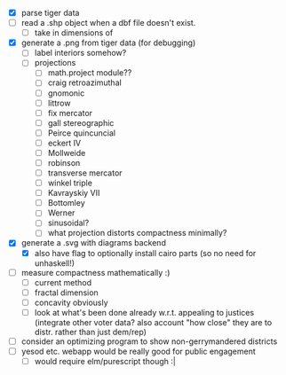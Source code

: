 - [x] parse tiger data
- [ ] read a .shp object when a dbf file doesn't exist.
  - [ ] take in dimensions of 
- [x] generate a .png from tiger data (for debugging)
  - [ ] label interiors somehow?
  - [ ] projections
    - [ ] math.project module??
    - [ ] craig retroazimuthal
    - [ ] gnomonic
    - [ ] littrow
    - [ ] fix mercator
    - [ ] gall stereographic
    - [ ] Peirce quincuncial
    - [ ] eckert IV
    - [ ] Mollweide
    - [ ] robinson
    - [ ] transverse mercator
    - [ ] winkel triple
    - [ ] Kavrayskiy VII
    - [ ] Bottomley
    - [ ] Werner
    - [ ] sinusoidal? 
    - [ ] what projection distorts compactness minimally?
- [x] generate a .svg with diagrams backend
  - [x] also have flag to optionally install cairo parts (so no need for unhaskell!)
- [ ] measure compactness mathematically :)
  - [ ] current method
  - [ ] fractal dimension
  - [ ] concavity obviously
  - [ ] look at what's been done already w.r.t. appealing to justices (integrate other voter data? also account "how close" they are to distr. rather than just dem/rep)
- [ ] consider an optimizing program to show non-gerrymandered districts
- [ ] yesod etc. webapp would be really good for public engagement
  - [ ] would require elm/purescript though :|

